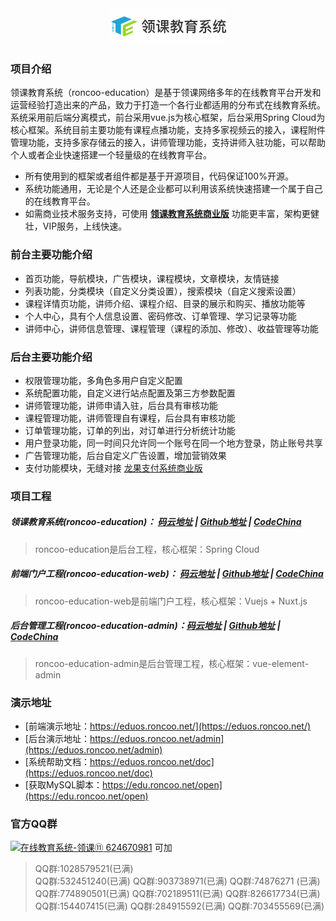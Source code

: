 <div align=center><img src="logo.jpg"/></div>

### 项目介绍
领课教育系统（roncoo-education）是基于领课网络多年的在线教育平台开发和运营经验打造出来的产品，致力于打造一个各行业都适用的分布式在线教育系统。系统采用前后端分离模式，前台采用vue.js为核心框架，后台采用Spring Cloud为核心框架。系统目前主要功能有课程点播功能，支持多家视频云的接入，课程附件管理功能，支持多家存储云的接入，讲师管理功能，支持讲师入驻功能，可以帮助个人或者企业快速搭建一个轻量级的在线教育平台。

* 所有使用到的框架或者组件都是基于开源项目，代码保证100%开源。
* 系统功能通用，无论是个人还是企业都可以利用该系统快速搭建一个属于自己的在线教育平台。
* 如需商业技术服务支持，可使用 **[领课教育系统商业版](https://edu.roncoo.net/)** 功能更丰富，架构更健壮，VIP服务，上线快速。

### 前台主要功能介绍
* 首页功能，导航模块，广告模块，课程模块，文章模块，友情链接
* 列表功能，分类模块（自定义分类设置），搜索模块（自定义搜索设置）
* 课程详情页功能，讲师介绍、课程介绍、目录的展示和购买、播放功能等
* 个人中心，具有个人信息设置、密码修改、订单管理、学习记录等功能
* 讲师中心，讲师信息管理、课程管理（课程的添加、修改）、收益管理等功能

### 后台主要功能介绍
* 权限管理功能，多角色多用户自定义配置
* 系统配置功能，自定义进行站点配置及第三方参数配置
* 讲师管理功能，讲师申请入驻，后台具有审核功能
* 课程管理功能，讲师管理自有课程，后台具有审核功能
* 订单管理功能，订单的列出，对订单进行分析统计功能
* 用户登录功能，同一时间只允许同一个账号在同一个地方登录，防止账号共享
* 广告管理功能，后台自定义广告设置，增加营销效果
* 支付功能模块，无缝对接 [龙果支付系统商业版](https://pay.roncoo.net/)

### 项目工程
##### 领课教育系统(roncoo-education)： [码云地址](https://gitee.com/roncoocom/roncoo-education) | [Github地址](https://github.com/roncoo/roncoo-education) | [CodeChina](https://codechina.csdn.net/roncoocom/roncoo-education) 
> roncoo-education是后台工程，核心框架：Spring Cloud  

##### 前端门户工程(roncoo-education-web)： [码云地址](https://gitee.com/roncoocom/roncoo-education-web) | [Github地址](https://github.com/roncoo/roncoo-education-web) | [CodeChina](https://codechina.csdn.net/roncoocom/roncoo-education-web) 
> roncoo-education-web是前端门户工程，核心框架：Vuejs + Nuxt.js  

##### 后台管理工程(roncoo-education-admin)：[码云地址](https://gitee.com/roncoocom/roncoo-education-admin) | [Github地址](https://github.com/roncoo/roncoo-education-admin) | [CodeChina](https://codechina.csdn.net/roncoocom/roncoo-education-admin) 
> roncoo-education-admin是后台管理工程，核心框架：vue-element-admin

### 演示地址
* [前端演示地址：https://eduos.roncoo.net/](https://eduos.roncoo.net/) 
* [后台演示地址：https://eduos.roncoo.net/admin](https://eduos.roncoo.net/admin) 
* [系统帮助文档：https://eduos.roncoo.net/doc](https://eduos.roncoo.net/doc) 
* [获取MySQL脚本：https://edu.roncoo.net/open](https://edu.roncoo.net/open) 

### 官方QQ群
<a target="_blank" href="https://qm.qq.com/cgi-bin/qm/qr?k=BpOlarqoFOUReMfHsinOBDrFJhVln6LO&jump_from=webapi"><img border="0" src="http://pub.idqqimg.com/wpa/images/group.png" alt="在线教育系统-领课⑪" title="在线教育系统-领课⑪"> 624670981</a> 可加

> QQ群:1028579521(已满)  
> QQ群:532451240(已满)  QQ群:903738971(已满)   QQ群:74876271 (已满)  
> QQ群:774890501(已满)  QQ群:702189511(已满)   QQ群:826617734(已满)  
> QQ群:154407415(已满)  QQ群:284915592(已满)   QQ群:703455569(已满)  
